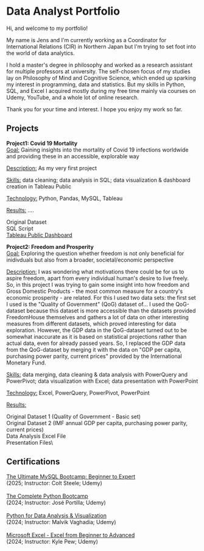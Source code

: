 # Data Analyst Portfolio
Hi, and welcome to my portfolio! 

My name is Jens and I'm currently working as a Coordinator for International Relations (CIR) in Northern Japan but I'm trying to set foot into the world of data analytics.

I hold a master's degree in philosophy and worked as a research assistant for multiple professors at university. The self-chosen focus of my studies lay on Philosophy of Mind and Cognitive Science, which ended up sparking my interest in programming, data and statistics. But my skills in Python, SQL, and Excel I acquired mostly during my free time mainly via courses on Udemy, YouTube, and a whole lot of online research.

Thank you for your time and interest.
I hope you enjoy my work so far.

## Projects
**Project1: Covid 19 Mortality**\
<ins>Goal:</ins> Gaining insights into the mortality of Covid 19 infections worldwide and providing these in an accessible, explorable way

<ins>Description:</ins> As my very first project

<ins>Skills:</ins> data cleaning; data analysis in SQL; data visualization & dashboard creation in Tableau Public

<ins>Technology:</ins> Python, Pandas, MySQL, Tableau

<ins>Results:</ins> ....

Original Dataset\
SQL Script\
[Tableau Public Dashboard](https://public.tableau.com/views/GlobalCovidDataDashboard_17386379658780/Dashboard1?:language=de-DE&:sid=&:redirect=auth&:display_count=n&:origin=viz_share_link)


**Project2: Freedom and Prosperity**\
<ins>Goal:</ins> Exploring the question whether freedom is not only beneficial for inidivduals but also from a broader, societal/economic perspective

<ins>Description:</ins> I was wondering what motivations there could be for us to aspire freedom, apart from every individual human's desire to live freely. So, in this project I was trying to gain some insight into how freedom and Gross Domestic Products - the most common measure for a country's economic prosperity - are related. For this I used two data sets: the first set I used is the "Quality of Government" (QoG) dataset of...
I used the QoG-dataset because this dataset is more accessible than the datasets provided FreedomHouse themselves and gathers a lot of data on other interesting measures from different datasets, which proved interesting for data exploration.
However, the GDP data in the QoG-dataset turned out to be somewhat inaccurate as it is based on statistical projections rather than actual data, even for already passed years. So, I replaced the GDP data from the QoG-dataset by merging it with the data on "GDP per capita, purchasing power parity, current prices" provided by the International Monetary Fund.

<ins>Skills:</ins> data merging, data cleaning & data analysis with PowerQuery and PowerPivot; data visualization with Excel; data presentation with PowerPoint

<ins>Technology:</ins> Excel, PowerQuery, PowerPivot, PowerPoint

<ins>Results:</ins> 

Original Dataset 1 (Quality of Government - Basic set)\
Original Dataset 2 (IMF annual GDP per capita, purchasing power parity, current prices)\
Data Analysis Excel File\
Presentation Files\

## Certifications
[The Ultimate MySQL Bootcamp: Beginner to Expert](https://www.udemy.com/certificate/UC-7aa27976-dc1b-4566-a78f-0af7e2cc9dcd/)\
(2025; Instructor: Colt Steele; Udemy)\
\
[The Complete Python Bootcamp](https://www.udemy.com/certificate/UC-ad958bff-147a-4029-959e-76ee3037e807/)\
(2024; Instructor: José Portilla; Udemy)\
\
[Python for Data Analysis & Visualization](https://www.udemy.com/certificate/UC-27c92129-57a4-4d3f-9abc-7647b1a333bf)\
(2024; Instructor: Malvik Vaghadia; Udemy)\
\
[Microsoft Excel - Excel from Beginner to Advanced](https://www.udemy.com/certificate/UC-7c1a8971-f457-4587-a8be-3f6fd3c8bb7a/)\
(2024; Instructor: Kyle Pew; Udemy)
